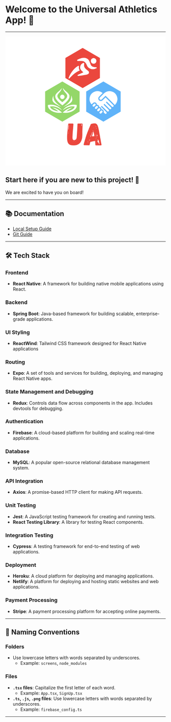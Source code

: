 # Welcome to the Universal Athletics App! 🎉

---

![Universal Athletics](docs/images/logo.png)

## Start here if you are new to this project! 🚀
We are excited to have you on board!

---

## 📚 Documentation
- [Local Setup Guide](docs/LOCALSETUP.md)
- [Git Guide](docs/GIT.md)

---

## 🛠️ Tech Stack

### Frontend
- **React Native**: A framework for building native mobile applications using React.

### Backend
- **Spring Boot**: Java-based framework for building scalable, enterprise-grade applications.

### UI Styling
- **ReactWind**: Tailwind CSS framework designed for React Native applications 

### Routing
- **Expo**: A set of tools and services for building, deploying, and managing React Native apps.

### State Management and Debugging
- **Redux**: Controls data flow across components in the app. Includes devtools for debugging.

### Authentication
- **Firebase**: A cloud-based platform for building and scaling real-time applications.

### Database
- **MySQL**: A popular open-source relational database management system.

### API Integration
- **Axios**: A promise-based HTTP client for making API requests.

### Unit Testing
- **Jest**: A JavaScript testing framework for creating and running tests.
- **React Testing Library**: A library for testing React components.

### Integration Testing
- **Cypress**: A testing framework for end-to-end testing of web applications.

### Deployment
- **Heroku**: A cloud platform for deploying and managing applications.
- **Netlify**: A platform for deploying and hosting static websites and web applications.

### Payment Processing
- **Stripe**: A payment processing platform for accepting online payments.

---

## 📂 Naming Conventions

### Folders
- Use lowercase letters with words separated by underscores.
  - Example: `screens`, `node_modules`

### Files
- **`.tsx` files**: Capitalize the first letter of each word.
  - Example: `App.tsx`, `SignUp.tsx`
- **`.ts`, `.js`, `.png` files**: Use lowercase letters with words separated by underscores.
  - Example: `firebase_config.ts`

---

